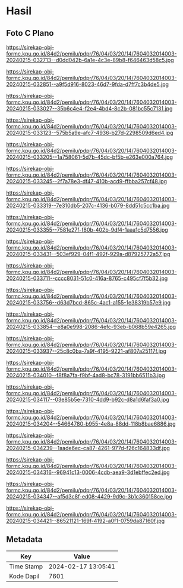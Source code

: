 # Hasil

## Foto C Plano

https://sirekap-obj-formc.kpu.go.id/84d2/pemilu/pdpr/76/04/03/20/14/7604032014003-20240215-032713--d0dd042b-6a1e-4c3e-89b8-f646463d58c5.jpg

https://sirekap-obj-formc.kpu.go.id/84d2/pemilu/pdpr/76/04/03/20/14/7604032014003-20240215-032851--a9f5d916-8023-46d7-9fda-d7ff7c3b4de5.jpg

https://sirekap-obj-formc.kpu.go.id/84d2/pemilu/pdpr/76/04/03/20/14/7604032014003-20240215-033027--35b6c4e4-f2e4-4bd4-8c2b-081bc55c7131.jpg

https://sirekap-obj-formc.kpu.go.id/84d2/pemilu/pdpr/76/04/03/20/14/7604032014003-20240215-033123--575b5a9e-afc7-4936-b27d-2298509d6ed4.jpg

https://sirekap-obj-formc.kpu.go.id/84d2/pemilu/pdpr/76/04/03/20/14/7604032014003-20240215-033205--1a758061-5d7b-45dc-bf5b-e263e000a764.jpg

https://sirekap-obj-formc.kpu.go.id/84d2/pemilu/pdpr/76/04/03/20/14/7604032014003-20240215-033245--2f7a78e3-df47-410b-acd9-ffbba257cf48.jpg

https://sirekap-obj-formc.kpu.go.id/84d2/pemilu/pdpr/76/04/03/20/14/7604032014003-20240215-033319--7e310db5-207c-4136-b079-8dd51c5cc1ba.jpg

https://sirekap-obj-formc.kpu.go.id/84d2/pemilu/pdpr/76/04/03/20/14/7604032014003-20240215-033355--7581e27f-f80b-402b-9df4-1aaa1c5d7556.jpg

https://sirekap-obj-formc.kpu.go.id/84d2/pemilu/pdpr/76/04/03/20/14/7604032014003-20240215-033431--503ef929-04f1-492f-929a-d87925772a57.jpg

https://sirekap-obj-formc.kpu.go.id/84d2/pemilu/pdpr/76/04/03/20/14/7604032014003-20240215-033711--cccc8031-51c0-416a-8765-c495cf7f5b32.jpg

https://sirekap-obj-formc.kpu.go.id/84d2/pemilu/pdpr/76/04/03/20/14/7604032014003-20240215-033756--d63d7bcd-865c-4ac1-a155-1e38319b57e9.jpg

https://sirekap-obj-formc.kpu.go.id/84d2/pemilu/pdpr/76/04/03/20/14/7604032014003-20240215-033854--e8a0e998-2086-4efc-93eb-b068b59e4265.jpg

https://sirekap-obj-formc.kpu.go.id/84d2/pemilu/pdpr/76/04/03/20/14/7604032014003-20240215-033937--25c8c0ba-7a9f-4195-9221-af807a25117f.jpg

https://sirekap-obj-formc.kpu.go.id/84d2/pemilu/pdpr/76/04/03/20/14/7604032014003-20240215-034010--f8f8a7fa-f9bf-4ad8-bc78-3191bb6511b3.jpg

https://sirekap-obj-formc.kpu.go.id/84d2/pemilu/pdpr/76/04/03/20/14/7604032014003-20240215-034117--03e85b5e-7310-4dd9-b92c-d8a1d6faf3a0.jpg

https://sirekap-obj-formc.kpu.go.id/84d2/pemilu/pdpr/76/04/03/20/14/7604032014003-20240215-034204--54664780-b955-4e8a-88dd-118b8bae6886.jpg

https://sirekap-obj-formc.kpu.go.id/84d2/pemilu/pdpr/76/04/03/20/14/7604032014003-20240215-034239--1aade6ec-ca87-4261-977d-f26c164833df.jpg

https://sirekap-obj-formc.kpu.go.id/84d2/pemilu/pdpr/76/04/03/20/14/7604032014003-20240215-034316--96941c13-0006-4cdb-aea9-3d1ebffec2ed.jpg

https://sirekap-obj-formc.kpu.go.id/84d2/pemilu/pdpr/76/04/03/20/14/7604032014003-20240215-034347--af5d3c8f-ed08-4429-9d9c-3b1c360158ce.jpg

https://sirekap-obj-formc.kpu.go.id/84d2/pemilu/pdpr/76/04/03/20/14/7604032014003-20240215-034421--86521121-169f-4192-a0f1-0759da87160f.jpg


## Metadata

| Key        | Value               |
| ---------- | ------------------- |
| Time Stamp | 2024-02-17 13:05:41 |
| Kode Dapil | 7601                |



